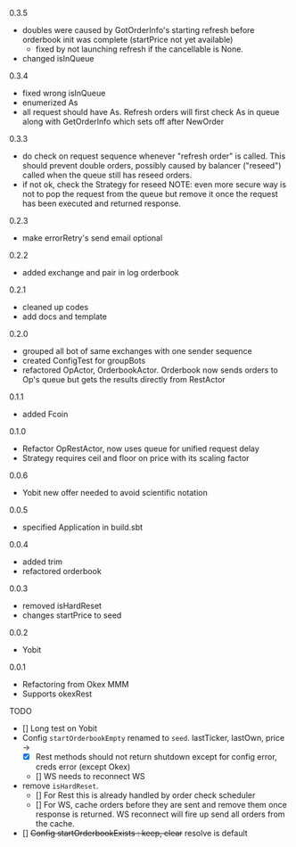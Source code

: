 0.3.5
- doubles were caused by GotOrderInfo's starting refresh before orderbook init was complete (startPrice not yet available)
    - fixed by not launching refresh if the cancellable is None.
- changed isInQueue

0.3.4
- fixed wrong isInQueue
- enumerized As
- all request should have As. Refresh orders will first check As in queue along with GetOrderInfo which sets off after NewOrder

0.3.3
- do check on request sequence whenever "refresh order" is called. This should prevent double orders, possibly caused by balancer ("reseed") called when the queue still has reseed orders.
- if not ok, check the Strategy for reseed
NOTE: even more secure way is not to pop the request from the queue but remove it once the request has been executed and returned response.

0.2.3
- make errorRetry's send email optional

0.2.2
- added exchange and pair in log orderbook

0.2.1
- cleaned up codes
- add docs and template

0.2.0
- grouped all bot of same exchanges with one sender sequence
- created ConfigTest for groupBots
- refactored OpActor, OrderbookActor. Orderbook now sends orders to Op's queue but gets the results directly from RestActor

0.1.1
- added Fcoin

0.1.0
- Refactor OpRestActor, now uses queue for unified request delay
- Strategy requires ceil and floor on price with its scaling factor

0.0.6
- Yobit new offer needed to avoid scientific notation

0.0.5
- specified Application in build.sbt

0.0.4
- added trim
- refactored orderbook

0.0.3
- removed isHardReset
- changes startPrice to seed

0.0.2
- Yobit

0.0.1
- Refactoring from Okex MMM
- Supports okexRest

TODO
- [] Long test on Yobit
- Config `startOrderbookEmpty` renamed to `seed`. lastTicker, lastOwn, price ->
    - [x] Rest methods should not return shutdown except for config error, creds error (except Okex)
    - [] WS needs to reconnect WS
- remove `isHardReset`.
    - [] For Rest this is already handled by order check scheduler
    - [] For WS, cache orders before they are sent and remove them once response is returned. WS reconnect will fire up send all orders from the cache.
- [] ~~Config startOrderbookExists : keep, clear~~ resolve is default

